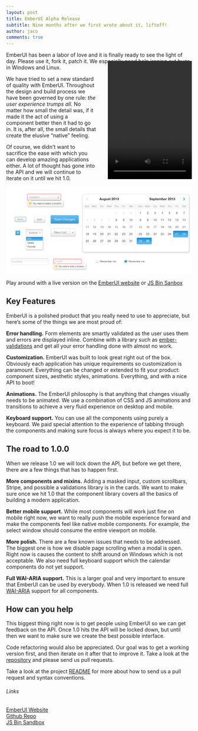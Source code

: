 ```yaml
---
layout: post
title: EmberUI Alpha Release
subtitle: Nine months after we first wrote about it, liftoff!
author: jaco
comments: true
---
```


EmberUI has been a labor of love and it is finally ready to see the light of day. Please use it, fork it, patch it. We especially need help ironing out bugs in Windows and Linux.

<div style="float: right; margin: -40px 0 0 30px;">
  <video width="228" height="320" autoplay="autoplay" loop>
    <source src="/public/images/posts/2014-09/select.mp4" type="video/mp4">
    <source src="/public/images/posts/2014-09/select.ogv" type="video/ogg">
    <source src="/public/images/posts/2014-09/select.webm" type="video/webm">
  </video>
</div>

We have tried to set a new standard of quality with EmberUI. Throughout the design and build process we have been governed by one rule: *the user experience trumps all.* No matter how small the detail was, if it made it the act of using a component better then it had to go in. It is, after all, the small details that create the elusive “native” feeling.

Of course, we didn't want to sacrifice the ease with which you can develop amazing applications either. A lot of thought has gone into the API and we will  continue to iterate on it until we hit 1.0.

<div class="image-wide">
  <a href="http://jsbin.com/zuric"><img src="/public/images/posts/2014-09/emberui.png" /></a>
</div>

Play around with a live version on the [EmberUI website](http://emberui.com) or [JS Bin Sanbox](http://jsbin.com/zuric)

## Key Features

EmberUI is a polished product that you really need to use to appreciate, but here’s some of the things we are most proud of:

**Error handling.** Form elements are smartly validated as the user uses them and errors are displayed inline. Combine with a library such as [ember-validations](https://github.com/dockyard/ember-validations) and get all your error handling done with almost no work.

**Customization.** EmberUI was built to look great right out of the box. Obviously each application has unique requirements so customization is paramount. Everything can be changed or extended to fit your product: component sizes, aesthetic styles, animations. Everything, and with a nice API to boot!

**Animations.** The EmberUI philosophy is that anything that changes visually needs to be animated. We use a combination of CSS and JS animations and transitions to achieve a very fluid experience on desktop and mobile.

**Keyboard support.** You can use all the components using purely a keyboard. We paid special attention to the experience of tabbing through the components and making sure focus is always where you expect it to be.


## The road to 1.0.0

When we release 1.0 we will lock down the API, but before we get there, there are a few things that has to happen first.

**More components and mixins.** Adding a masked input, custom scrollbars, Stripe, and possible a validations library is in the cards. We want to make sure once we hit 1.0 that the component library covers all the basics of building a modern application.

**Better mobile support.** While most components will work just fine on mobile right now, we want to really push the mobile experience forward and make the components feel like native mobile components. For example, the select window should consume the entire viewport on mobile.

**More polish.** There are a few known issues that needs to be addressed. The biggest one is how we disable page scrolling when a modal is open. Right now is causes the content to shift around on Windows which is not acceptable. We also need full keyboard support which the calendar components do not yet support.

**Full WAI-ARIA support.** This is a larger goal and very important to ensure that EmberUI can be used by everybody. When 1.0 is released we need full [WAI-ARIA](http://www.w3.org/TR/wai-aria-practices/) support for all components.


## How can you help

This biggest thing right now is to get people using EmberUI so we can get feedback on the API. Once 1.0 hits the API will be locked down, but until then we want to make sure we create the best possible interface. 

Code refactoring would also be appreciated. Our goal was to get a working version first, and then iterate on it after that to improve it. Take a look at the [repository](https://github.com/emberui/emberui) and please send us pull requests.

Take a look at the project [README](https://github.com/emberui/emberui#pull-requests) for more about how to send us a pull request and syntax conventions.  


###### Links

[EmberUI Website](http://emberui.com)  
[Github Repo](https://github.com/emberui/emberui)  
[JS Bin Sandbox](http://emberjs.jsbin.com/zuric)  

